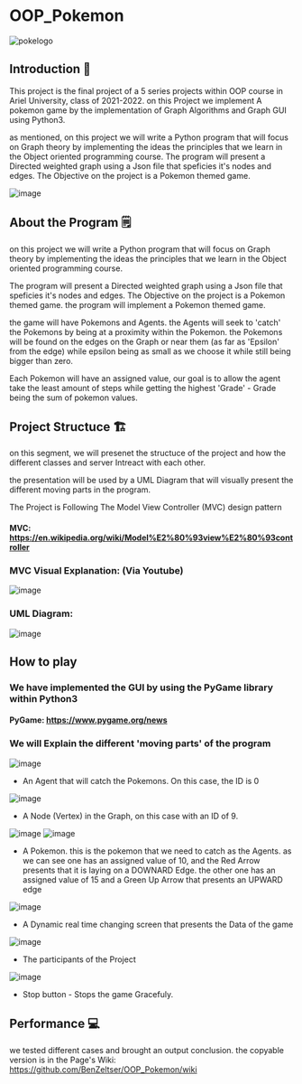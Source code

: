# OOP_Pokemon

![pokelogo](https://user-images.githubusercontent.com/92685838/148538392-61a17520-a296-4aa5-a2a0-f3e4aa73bcb9.jpg)

## Introduction 👋
This project is the final project of a 5 series projects within OOP course in Ariel University, class of 2021-2022.
on this Project we implement A pokemon game by the implementation of Graph Algorithms and Graph GUI using Python3.  

as mentioned, on this project we will write a Python program that will focus on Graph theory
by implementing the ideas the principles that we learn in the Object oriented programming course.
The program will present a Directed weighted graph using a Json file that speficies it's nodes and edges. The Objective on the project is a Pokemon themed game.

![image](https://user-images.githubusercontent.com/92685838/148546340-53000106-a2b4-470d-8364-fba1246f6738.png)


## About the Program 🗒️
on this project we will write a Python program that will focus on Graph theory
by implementing the ideas the principles that we learn in the Object oriented programming course.  

The program will present a Directed weighted graph using a Json file that speficies it's nodes and edges. The Objective on the project is a Pokemon themed game. the program will implement a Pokemon themed game.  

the game will have Pokemons and Agents. the Agents will seek to 'catch' the Pokemons by being at a proximity within the Pokemon. 
the Pokemons will be found on the edges on the Graph or near them (as far as 'Epsilon' from the edge) while epsilon being as small as we choose it while still being bigger than zero.  

Each Pokemon will have an assigned value, our goal is to allow the agent take the least amount of steps while getting the highest 'Grade' - Grade being the sum of pokemon values.

## Project Structuce 🏗️

on this segment, we will presenet the structuce of the project and how the different classes and server Intreact with each other.  

the presentation will be used by a UML Diagram that will visually present the different moving parts in the program.

The Project is Following The Model View Controller (MVC) design pattern

#### MVC: https://en.wikipedia.org/wiki/Model%E2%80%93view%E2%80%93controller

### MVC Visual Explanation: (Via Youtube) 

![image](https://user-images.githubusercontent.com/92685838/148545815-4136edb9-f714-467b-ba1c-ce5f73ff1938.png)

### UML Diagram:

![image](https://user-images.githubusercontent.com/92685838/148545578-257c5092-1d9f-432d-8b0f-b8c276608187.png)


## How to play

### We have implemented the GUI by using the PyGame library within Python3

#### PyGame: https://www.pygame.org/news

### We will Explain the different 'moving parts' of the program 

![image](https://user-images.githubusercontent.com/92685838/148547653-e452f3c6-7717-4bfd-837c-8b1d2f69735b.png)

- An Agent that will catch the Pokemons. On this case, the ID is 0


![image](https://user-images.githubusercontent.com/92685838/148546737-2bbec1ee-5117-4eba-92dc-6e040d73aae5.png)

- A Node (Vertex) in the Graph, on this case with an ID of 9.

![image](https://user-images.githubusercontent.com/92685838/148546898-b85101d1-e4fa-430b-bdef-fd9b7f7e9900.png) ![image](https://user-images.githubusercontent.com/92685838/148547019-a8bd6f16-7c8e-4d4a-a07c-cb2401e2e847.png)

- A Pokemon. this is the pokemon that we need to catch as the Agents. as we can see one has an assigned value of 10, and the Red Arrow presents that it is laying on a DOWNARD Edge. the other one has an assigned value of 15 and a Green Up Arrow that presents an UPWARD edge


![image](https://user-images.githubusercontent.com/92685838/148547157-9d095cb3-0cbd-4fc4-9afa-fe6340ba516c.png) 
- A Dynamic real time changing screen that presents the Data of the game


![image](https://user-images.githubusercontent.com/92685838/148547197-3a2f365d-2a5f-45cb-8f87-58b95350bea3.png)
- The participants of the Project


![image](https://user-images.githubusercontent.com/92685838/148547222-78188b89-92b9-4ac2-8c93-31f5032f8288.png) 
- Stop button - Stops the game Gracefuly.






## Performance 💻

we tested different cases and brought an output conclusion. the copyable version is in the Page's Wiki: 
https://github.com/BenZeltser/OOP_Pokemon/wiki



